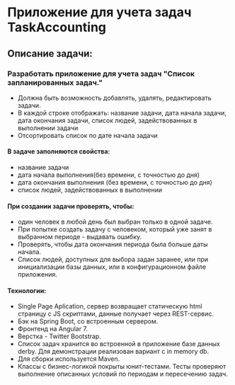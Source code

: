 # Приложение для учета задач TaskAccounting
## Описание задачи:
### Разработать приложение для учета задач "**Список запланированных задач.**"
- Должна быть возможность добавлять, удалять, редактировать задачи.
- В каждой строке отображать: название задачи, дата начала задачи, дата окончания задачи, список людей, задействованных в выполнении задачи
- Отсортировать список по дате начала задачи
#### В задаче заполняются свойства:
- название задачи
- дата начала выполнения(без времени, с точностью до дня)
- дата окончания выполнения (без времени, с точностью до дня)
- список людей, задействованных в выполнении

#### При создании задачи проверять, чтобы:
- один человек в любой день был выбран только в одной задаче. 
- При попытке создать задачу с человеком, который уже занят в выбранном периоде - выдавать ошибку. 
- Проверять, чтобы дата окончания периода была больше даты начала.
- Список людей, доступных для выбора задан заранее, или при инициализации базы данных, или в конфигурационном файле приложения.

#### Технологии:
- Single Page Aplication, сервер возвращает статическую html страницу с JS скриптами, данные получает через REST-сервис.
- Бэк на Spring Boot, со встроенным сервером.
- Фронтенд на Angular 7.
- Верстка - Twitter Bootstrap.
- Список задач хранится во встроенной в приложение базе данных derby. Для демонстрации реализован вариант с in memory db.
- Для сборки используется Maven.
- Классы с бизнес-логикой покрыты юнит-тестами. Тесты проверяют выполнение описанных условий по периодам и пересечению задач.


 
